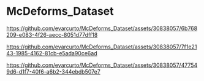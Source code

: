 # McDeforms_Dataset

https://github.com/evarcurto/McDeforms_Dataset/assets/30838057/6b768209-e083-4f26-aecc-8051d77dff18


https://github.com/evarcurto/McDeforms_Dataset/assets/30838057/7f1e2143-1985-4162-81cb-e5ada90ce6ad


https://github.com/evarcurto/McDeforms_Dataset/assets/30838057/477549d6-d1f7-40f6-a6b2-344ebdb507e7

